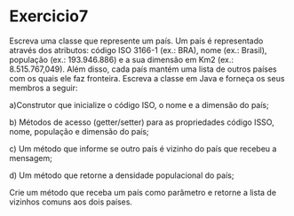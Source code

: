 # Exercicio7


Escreva uma classe que represente um país. Um país é representado através dos atributos: código ISO 3166-1 (ex.: BRA), nome (ex.: Brasil), população (ex.: 193.946.886) e a sua dimensão em Km2 (ex.: 8.515.767,049). Além disso, cada país mantém uma lista de outros países com os quais ele faz fronteira.
Escreva a classe em Java e forneça os seus membros a seguir: 

a)Construtor que inicialize o código ISO, o nome e a dimensão do país; 

b) Métodos de acesso (getter/setter) para as propriedades código ISSO, nome, população e dimensão do país; 

c) Um método que informe se outro país é vizinho do país que recebeu a mensagem; 

d) Um método que retorne a densidade populacional do país;

Crie um método que receba um país como parâmetro e retorne a lista de vizinhos comuns aos dois países.
